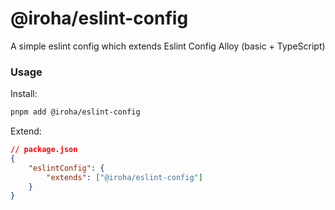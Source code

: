 # @iroha/eslint-config

A simple eslint config which extends Eslint Config Alloy (basic + TypeScript)

### Usage

Install:

```sh
pnpm add @iroha/eslint-config
```

Extend:

```json
// package.json
{
    "eslintConfig": {
        "extends": ["@iroha/eslint-config"]
    }
}
```
